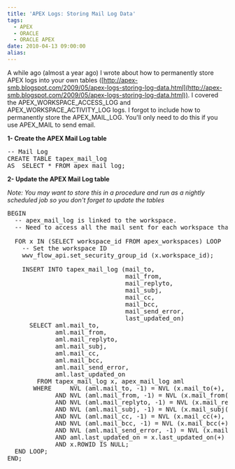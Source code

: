 ```yaml
---
title: 'APEX Logs: Storing Mail Log Data'
tags:
  - APEX
  - ORACLE
  - ORACLE APEX
date: 2010-04-13 09:00:00
alias:
---
```


A while ago (almost a year ago) I wrote about how to permanently store APEX logs into your own tables ([http://apex-smb.blogspot.com/2009/05/apex-logs-storing-log-data.html](http://apex-smb.blogspot.com/2009/05/apex-logs-storing-log-data.html)). I covered the APEX_WORKSPACE_ACCESS_LOG and APEX_WORKSPACE_ACTIVITY_LOG logs. I forgot to include how to permanently store the APEX_MAIL_LOG. You'll only need to do this if you use APEX_MAIL to send email.

<span style="font-weight:bold;">1- Create the APEX Mail Log table</span>
<pre class="brush: sql">
-- Mail Log
CREATE TABLE tapex_mail_log
AS  SELECT * FROM apex_mail_log;
</pre><span style="font-weight:bold;">2- Update the APEX Mail Log table</span>

<span style="font-style:italic;">Note: You may want to store this in a procedure and run as a nightly scheduled job so you don't forget to update the tables</span>
<pre class="brush: sql">
BEGIN
  -- apex_mail_log is linked to the workspace.
  -- Need to access all the mail sent for each workspace that is linked to this schema

  FOR x IN (SELECT workspace_id FROM apex_workspaces) LOOP
    -- Set the workspace ID
    wwv_flow_api.set_security_group_id (x.workspace_id);

    INSERT INTO tapex_mail_log (mail_to,
                                mail_from,
                                mail_replyto,
                                mail_subj,
                                mail_cc,
                                mail_bcc,
                                mail_send_error,
                                last_updated_on)
      SELECT aml.mail_to,
             aml.mail_from,
             aml.mail_replyto,
             aml.mail_subj,
             aml.mail_cc,
             aml.mail_bcc,
             aml.mail_send_error,
             aml.last_updated_on
        FROM tapex_mail_log x, apex_mail_log aml
       WHERE     NVL (aml.mail_to, -1) = NVL (x.mail_to(+), -1)
             AND NVL (aml.mail_from, -1) = NVL (x.mail_from(+), -1)
             AND NVL (aml.mail_replyto, -1) = NVL (x.mail_replyto(+), -1)
             AND NVL (aml.mail_subj, -1) = NVL (x.mail_subj(+), -1)
             AND NVL (aml.mail_cc, -1) = NVL (x.mail_cc(+), -1)
             AND NVL (aml.mail_bcc, -1) = NVL (x.mail_bcc(+), -1)
             AND NVL (aml.mail_send_error, -1) = NVL (x.mail_send_error(+), -1)
             AND aml.last_updated_on = x.last_updated_on(+)
             AND x.ROWID IS NULL;
  END LOOP;
END;
</pre>
